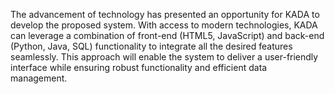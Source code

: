 The advancement of technology has presented an opportunity for KADA to develop the proposed system. With access to modern technologies, KADA can leverage a combination of front-end (HTML5, JavaScript) and back-end (Python, Java, SQL) functionality to integrate all the desired features seamlessly. This approach will enable the system to deliver a user-friendly interface while ensuring robust functionality and efficient data management. 
